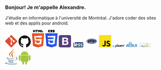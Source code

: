 <h3>Bonjour! Je m'appelle Alexandre.</h3>
<p>J'étudie en informatique à l'université de Montréal. J'adore coder des sites web et des applis pour android.</p>
<div>
  <img src='icons/git-icon.svg' alt='git icon' width='40'/>
  <img src='icons/github-icon.svg' alt='github icon' width='40'/>
  <img src='icons/html-5.svg' alt='html icon' width='40'/>
  <img src='icons/css-3.svg' alt='css icon' width='40'/>
  <img src='icons/bootstrap.svg' alt='bootstrap icon' width='40'/>
  <img src='icons/less.svg' alt='less icon' width='40'/>
  <img src='icons/php.svg' alt='php icon' width='40'/>
  <img src='icons/javascript.svg' alt='javascript icon' width='40'/>
  <img src='icons/jquery.svg' alt='jquery icon' width='40'/>
  <img src='icons/ajax.png' alt='ajax icon' width='40'/>
  <img src='icons/mysqli.png' alt='mysqli icon' width='40'/>
  <img src='icons/java.svg' alt='java icon' width='40'/>
  <img src='icons/android-icon.svg' alt='android icon' width='40'/>
</div>
